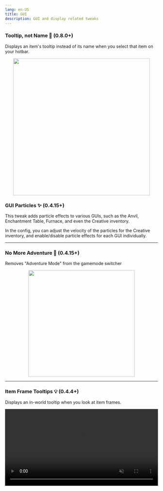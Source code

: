 ```yaml
---
lang: en-US
title: GUI
description: GUI and display related tweaks
---
```



###  Tooltip, not Name 💬 (0.8.0+)

Displays an item's tooltip instead of its name when you select that item on your hotbar.

<img style="display: block; margin-left: auto; margin-right: auto;" src="/images/tooltip_not_name.webp" width="450">

### GUI Particles ✨ (0.4.15+)

This tweak adds particle effects to various GUIs, such as the Anvil, Enchantment Table, Furnace, and even the Creative inventory.

In the config, you can adjust the velocity of the particles for the Creative inventory, and enable/disable particle effects for each GUI individually.

***
### No More Adventure 🏹 (0.4.15+)

Removes "Adventure Mode" from the gamemode switcher

<img style="display: block; margin-left: auto; margin-right: auto;" src="/images/gamemode-switcher.png" width="350">

***
### Item Frame Tooltips 💡 (0.4.4+)

Displays an in-world tooltip when you look at item frames.

<video style="display: block; margin-left: auto; margin-right: auto; max-width: 100%;" width="520" muted autoplay loop>
  <source src="/videos/tooltips_with_secrets.webm" type="video/mp4">
  Your browser does not support the video tag.
</video>


